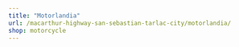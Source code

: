 ```yaml
---
title: "Motorlandia"
url: /macarthur-highway-san-sebastian-tarlac-city/motorlandia/
shop: motorcycle
---
```

